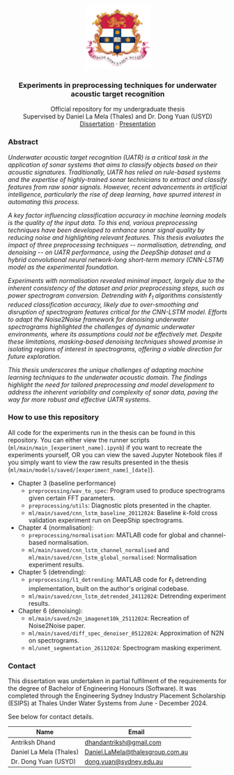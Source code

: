 <br />
<div align="center">
    <img src="docs/emblem.png" alt="Logo" width="150">
    <h3 align="center">Experiments in preprocessing techniques for underwater acoustic target recognition</h3>
    <p align="center">
        Official repository for my undergraduate thesis
        <br/>
        Supervised by Daniel La Mela (Thales) and Dr. Dong Yuan (USYD)
        <br/>
        <a href="docs/thesis.pdf">Dissertation</a>
        ·
        <a href="">Presentation</a>
    </p>
</div>

### Abstract

_Underwater acoustic target recognition (UATR) is a critical task in the application of sonar systems that aims to classify objects based on their acoustic signatures. Traditionally, UATR has relied on rule-based systems and the expertise of highly-trained sonar technicians to extract and classify features from raw sonar signals. However, recent advancements in artificial intelligence, particularly the rise of deep learning, have spurred interest in automating this process._

_A key factor influencing classification accuracy in machine learning models is the quality of the input data. To this end, various preprocessing techniques have been developed to enhance sonar signal quality by reducing noise and highlighting relevant features. This thesis evaluates the impact of three preprocessing techniques -- normalisation, detrending, and denoising -- on UATR performance, using the DeepShip dataset and a hybrid convolutional neural network-long short-term memory (CNN-LSTM) model as the experimental foundation._

_Experiments with normalisation revealed minimal impact, largely due to the inherent consistency of the dataset and prior preprocessing steps, such as power spectrogram conversion. Detrending with $\ell_1$ algorithms consistently reduced classification accuracy, likely due to over-smoothing and disruption of spectrogram features critical for the CNN-LSTM model. Efforts to adapt the Noise2Noise framework for denoising underwater spectrograms highlighted the challenges of dynamic underwater environments, where its assumptions could not be effectively met. Despite these limitations, masking-based denoising techniques showed promise in isolating regions of interest in spectrograms, offering a viable direction for future exploration._

_This thesis underscores the unique challenges of adapting machine learning techniques to the underwater acoustic domain. The findings highlight the need for tailored preprocessing and model development to address the inherent variability and complexity of sonar data, paving the way for more robust and effective UATR systems._

### How to use this repository

All code for the experiments run in the thesis can be found in this repository. You can either view the runner scripts (`ml/main/main_[experiment_name].ipynb`) if you want to recreate the experiments yourself, OR you can view the saved Jupyter Notebook files if you simply want to view the raw results presented in the thesis (`ml/main/models/saved/[experiment_name]_[date]`).

- Chapter 3 (baseline performance)
    - `preprocessing/wav_to_spec`: Program used to produce spectrograms given certain FFT parameters.
    - `preprocessing/utils`: Diagnostic plots presented in the chapter.
    - `ml/main/saved/cnn_lstm_baseline_20112024`: Baseline $k$-fold cross validation experiment run on DeepShip spectrograms.
- Chapter 4 (normalisation):
    - `preprocessing/normalisation`: MATLAB code for global and channel-based normalisation.
    - `ml/main/saved/cnn_lstm_channel_normalised` and `ml/main/saved/cnn_lstm_global_normalised`: Normalisation experiment results.
- Chapter 5 (detrending):
    - `preprocessing/l1_detrending`: MATLAB code for $\ell_1$ detrending implementation, built on the author's original codebase.
    - `ml/main/saved/cnn_lstm_detrended_24112024`: Detrending experiment results.
- Chapter 6 (denoising):
    - `ml/main/saved/n2n_imagenet10k_25112024`: Recreation of Noise2Noise paper.
    - `ml/main/saved/diff_spec_denoiser_05122024`: Approximation of N2N on spectrograms.
    - `ml/unet_segmentation_26112024`: Spectrogram masking experiment.

### Contact

This dissertation was undertaken in partial fulfilment of the requirements for the degree of Bachelor of Engineering Honours (Software). It was completed through the Engineering Sydney Industry Placement Scholarship (ESIPS) at Thales Under Water Systems from June - December 2024.

See below for contact details.


| Name           | Email                   |
|----------------|-------------------------|
| Antriksh Dhand  | dhandantriksh@gmail.com |
| Daniel La Mela (Thales) | Daniel.LaMela@thalesgroup.com.au |
| Dr. Dong Yuan (USYD) | dong.yuan@sydney.edu.au

